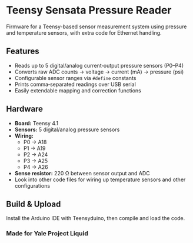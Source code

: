# Teensy Sensata Pressure Reader

Firmware for a Teensy-based sensor measurement system using pressure and temperature sensors, with extra code for Ethernet handling.

## Features
- Reads up to 5 digital/analog current‐output pressure sensors (P0–P4)  
- Converts raw ADC counts → voltage → current (mA) → pressure (psi)  
- Configurable sensor ranges via `#define` constants  
- Prints comma‐separated readings over USB serial  
- Easily extendable mapping and correction functions  

## Hardware
- **Board:** Teensy 4.1  
- **Sensors:** 5 digital/analog pressure sensors 
- **Wiring:**  
  - P0 → A18  
  - P1 → A19  
  - P2 → A24  
  - P3 → A25  
  - P4 → A26  
- **Sense resistor:** 220 Ω between sensor output and ADC  
- Look into other code files for wiring up temperature sensors and other configurations

## Build & Upload
Install the Arduino IDE with Teensyduino, then compile and load the code.

### Made for Yale Project Liquid
